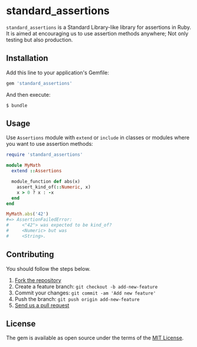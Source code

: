 # standard_assertions

`standard_assertions` is a Standard Library-like library for assertions in Ruby.  
It is aimed at encouraging us to use assertion methods anywhere; Not only testing but also production.

## Installation

Add this line to your application's Gemfile:

```ruby
gem 'standard_assertions'
```

And then execute:

```
$ bundle
```

## Usage

Use `Assertions` module with `extend` or `include` in classes or modules where you want to use assertion methods:

```ruby
require 'standard_assertions'

module MyMath
  extend ::Assertions

  module_function def abs(x)
    assert_kind_of(::Numeric, x)
    x > 0 ? x : -x
  end
end

MyMath.abs('42')
#=> AssertionFailedError:
#     <"42"> was expected to be kind_of?
#     <Numeric> but was
#     <String>.
```

## Contributing

You should follow the steps below.

1. [Fork the repository](https://help.github.com/articles/fork-a-repo/)
2. Create a feature branch: `git checkout -b add-new-feature`
3. Commit your changes: `git commit -am 'Add new feature'`
4. Push the branch: `git push origin add-new-feature`
5. [Send us a pull request](https://help.github.com/articles/about-pull-requests/)

## License

The gem is available as open source under the terms of the [MIT License](https://opensource.org/licenses/MIT).
